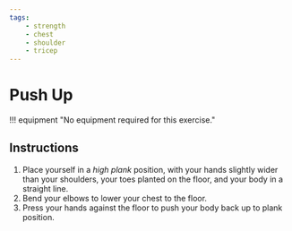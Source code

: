 ```yaml
---
tags:
    - strength
    - chest
    - shoulder
    - tricep
---
```


#  Push Up

!!! equipment "No equipment required for this exercise."

## Instructions

1. Place yourself in a _high plank_ position, with your hands slightly wider than your shoulders, your toes planted on the floor, and your body in a straight line.
2. Bend your elbows to lower your chest to the floor.
3. Press your hands against the floor to push your body back up to plank position.